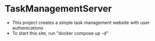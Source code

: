 # TaskManagementServer
* This project creates a simple task management website with user authenications
* To start this site, run "docker compose up -d"
